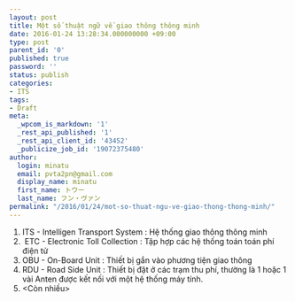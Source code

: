 ```yaml
---
layout: post
title: Một số thuật ngữ về giao thông thông minh
date: 2016-01-24 13:28:34.000000000 +09:00
type: post
parent_id: '0'
published: true
password: ''
status: publish
categories:
- ITS
tags:
- Draft
meta:
  _wpcom_is_markdown: '1'
  _rest_api_published: '1'
  _rest_api_client_id: '43452'
  _publicize_job_id: '19072375480'
author:
  login: minatu
  email: pvta2pn@gmail.com
  display_name: minatu
  first_name: トウー
  last_name: フン・ヴァン
permalink: "/2016/01/24/mot-so-thuat-ngu-ve-giao-thong-thong-minh/"
---
```

1.  ITS - Intelligen Transport System : Hệ thống giao thông thông minh
2.   ETC - Electronic Toll Collection : Tập hợp các hệ thống toán toán phí điện tử
3.  OBU - On-Board Unit : Thiết bị gắn vào phương tiện giao thông
4.  RDU - Road Side Unit : Thiết bị đặt ở các trạm thu phí, thường là 1 hoặc 1 vài Anten được kết nối với một hệ thống máy tính.
5.  <Còn nhiều>